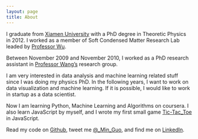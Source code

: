 ```yaml
---
layout: page
title: About
---
```


I graduate from [Xiamen University](http://www.xmu.edu.cn/) with a PhD degree in Theoretic Physics in 2012. I worked as a member of Soft Condensed Matter Research Lab leaded by [Professor Wu](http://biophys.xmu.edu.cn/indexen.htm). 

Between November 2009 and November 2010, I worked as a PhD research
assistant in [Professor Wang’s](http://www.nanomac.uq.edu.au/lianzhou-wang) research group.

I am very interested in data analysis and machine learning related stuff since I was doing my physics PhD. In the following years, I want to work on data visualization and machine learning. If it is possible, I would like to work in startup as a data scientist.  

Now I am learning Python, Machine Learning and Algorithms on coursera. I also learn JavaScript by myself, and I wrote my first small game <a href='http://min-guo.com/tic-tac-toe/' target='_blank'>Tic-Tac_Toe</a> in JavaScript. 

Read my code on <a href='https://github.com/Min-Guo' target='_blank'>Github</a>, tweet me <a href='https://twitter.com/_Min_Guo' target='_blank'>@_Min_Guo</a>, and find me on <a href='www.linkedin.com/in/minguo1/' target='_blank'>LinkedIn</a>.


